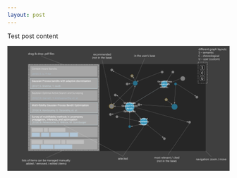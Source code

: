 ```yaml
---
layout: post
---
```


Test post content

<img src="../images/mockup_graph.pdf"
     alt="Markdown Monster icon"
     style="float: left; margin-right: 10px;" />